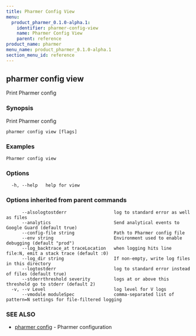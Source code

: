 ```yaml
---
title: Pharmer Config View
menu:
  product_pharmer_0.1.0-alpha.1:
    identifier: pharmer-config-view
    name: Pharmer Config View
    parent: reference
product_name: pharmer
menu_name: product_pharmer_0.1.0-alpha.1
section_menu_id: reference
---
```

## pharmer config view

Print Pharmer config

### Synopsis


Print Pharmer config

```
pharmer config view [flags]
```

### Examples

```
Pharmer config view
```

### Options

```
  -h, --help   help for view
```

### Options inherited from parent commands

```
      --alsologtostderr                  log to standard error as well as files
      --analytics                        Send analytical events to Google Guard (default true)
      --config-file string               Path to Pharmer config file
      --env string                       Environment used to enable debugging (default "prod")
      --log_backtrace_at traceLocation   when logging hits line file:N, emit a stack trace (default :0)
      --log_dir string                   If non-empty, write log files in this directory
      --logtostderr                      log to standard error instead of files (default true)
      --stderrthreshold severity         logs at or above this threshold go to stderr (default 2)
  -v, --v Level                          log level for V logs
      --vmodule moduleSpec               comma-separated list of pattern=N settings for file-filtered logging
```

### SEE ALSO
* [pharmer config](/docs/reference/pharmer_config.md)	 - Pharmer configuration

